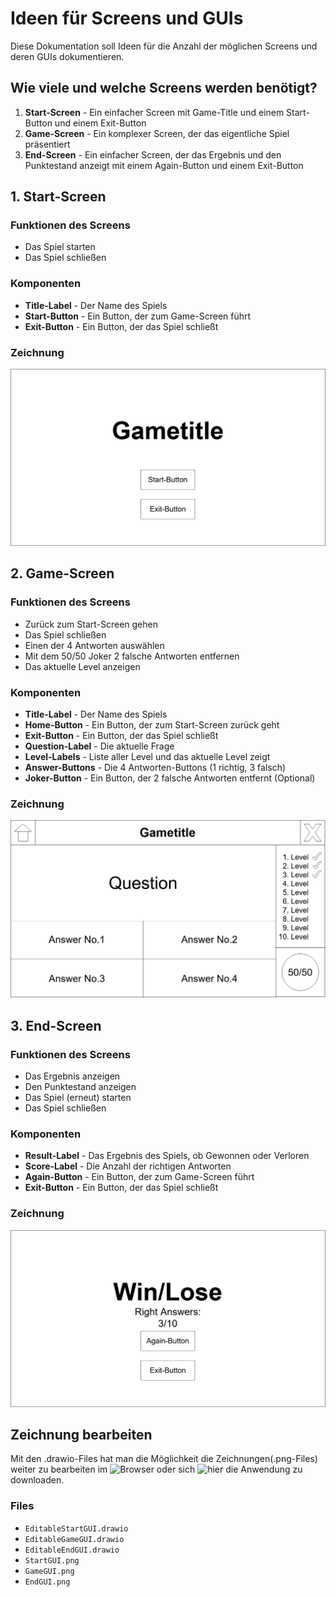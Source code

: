 # Ideen für Screens und GUIs
Diese Dokumentation soll Ideen für die Anzahl der möglichen Screens und deren GUIs dokumentieren.

## Wie viele und welche Screens werden benötigt?
1. **Start-Screen** - Ein einfacher Screen mit Game-Title und einem Start-Button und einem Exit-Button
2. **Game-Screen** - Ein komplexer Screen, der das eigentliche Spiel präsentiert
3. **End-Screen** - Ein einfacher Screen, der das Ergebnis und den Punktestand anzeigt mit einem Again-Button und einem Exit-Button

## 1. Start-Screen
### Funktionen des Screens
- Das Spiel starten
- Das Spiel schließen

### Komponenten
- **Title-Label** - Der Name des Spiels
- **Start-Button** - Ein Button, der zum Game-Screen führt
- **Exit-Button** - Ein Button, der das Spiel schließt

### Zeichnung
![StartGUI Bild](StartGUI.png)

## 2. Game-Screen
### Funktionen des Screens
- Zurück zum Start-Screen gehen
- Das Spiel schließen
- Einen der 4 Antworten auswählen
- Mit dem 50/50 Joker 2 falsche Antworten entfernen
- Das aktuelle Level anzeigen

### Komponenten
- **Title-Label** - Der Name des Spiels
- **Home-Button** - Ein Button, der zum Start-Screen zurück geht
- **Exit-Button** - Ein Button, der das Spiel schließt
- **Question-Label** - Die aktuelle Frage
- **Level-Labels** - Liste aller Level und das aktuelle Level zeigt
- **Answer-Buttons** - Die 4 Antworten-Buttons (1 richtig, 3 falsch)
- **Joker-Button** - Ein Button, der 2 falsche Antworten entfernt (Optional)

### Zeichnung
![GameGUI Bild](GameGUI.png)

## 3. End-Screen
### Funktionen des Screens
- Das Ergebnis anzeigen
- Den Punktestand anzeigen
- Das Spiel (erneut) starten
- Das Spiel schließen

### Komponenten
- **Result-Label** - Das Ergebnis des Spiels, ob Gewonnen oder Verloren
- **Score-Label** - Die Anzahl der richtigen Antworten
- **Again-Button** - Ein Button, der zum Game-Screen führt
- **Exit-Button** - Ein Button, der das Spiel schließt

### Zeichnung
![EndGUI Bild](EndGUI.png)

## Zeichnung bearbeiten
Mit den .drawio-Files hat man die Möglichkeit die Zeichnungen(.png-Files) weiter zu bearbeiten im ![Browser](https://app.diagrams.net/?src=about) oder sich ![hier](https://github.com/jgraph/drawio-desktop/releases/tag/v14.5.1) die Anwendung zu downloaden.

### Files
- `EditableStartGUI.drawio`
- `EditableGameGUI.drawio`
- `EditableEndGUI.drawio`
- `StartGUI.png`
- `GameGUI.png`
- `EndGUI.png`
